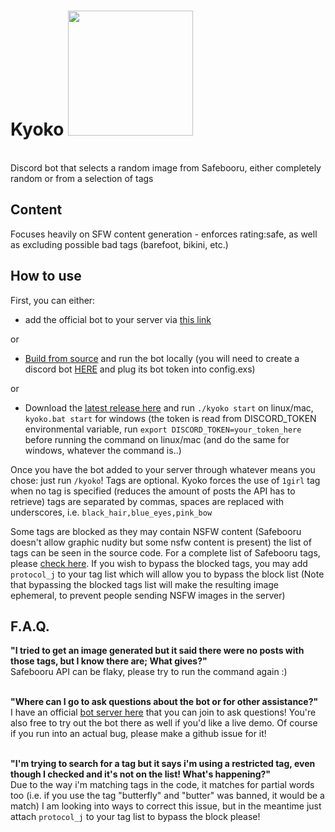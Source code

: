 
# Kyoko <img src="https://github.com/xenanthropy/kyoko/assets/3527107/67ef2569-981e-4dcb-891b-4aea44f9089b" width="200" height="200">
<br>
Discord bot that selects a random image from Safebooru, either completely random or from a selection of tags



## Content
Focuses heavily on SFW content generation - enforces rating:safe, as well as excluding possible bad tags (barefoot, bikini, etc.)

## How to use
First, you can either:
* add the official bot to your server via [this link](https://discord.com/oauth2/authorize?client_id=1254484776564293743)<br>

or
* [Build from source](INSTALL.md) and run the bot locally (you will need to create a discord bot [HERE](https://discord.com/developers/applications) and plug its bot token into config.exs)<br>

or
* Download the [latest release here](https://github.com/xenanthropy/kyoko/releases) and run `./kyoko start` on linux/mac, `kyoko.bat start` for windows (the token is read from DISCORD_TOKEN environmental variable, run `export DISCORD_TOKEN=your_token_here` before running the command on linux/mac (and do the same for windows, whatever the command is..)

Once you have the bot added to your server through whatever means you chose: just run `/kyoko`! Tags are optional. Kyoko forces the use of `1girl` tag when no tag is specified (reduces the amount of posts the API has to retrieve) tags are separated by commas, spaces are replaced with underscores, i.e. `black_hair,blue_eyes,pink_bow`

Some tags are blocked as they may contain NSFW content (Safebooru doesn't allow graphic nudity but some nsfw content is present) the list of tags can be seen in the source code.
For a complete list of Safebooru tags, please [check here](https://safebooru.org/index.php?page=tags&s=list). If you wish to bypass the blocked tags, you may add `protocol_j` to your tag list which will allow you to bypass the block list (Note that bypassing the blocked tags list will make the resulting image ephemeral, to prevent people sending NSFW images in the server)

## F.A.Q.
__"I tried to get an image generated but it said there were no posts with those tags, but I know there are; What gives?"__<br>
Safebooru API can be flaky, please try to run the command again :)<br><br>

__"Where can I go to ask questions about the bot or for other assistance?"__<br>
I have an official [bot server here](https://discord.gg/3nXwVSmK) that you can join to ask questions! You're also free to try out the bot there as well if you'd like a live demo. Of course if you run into an actual bug, please make a github issue for it!<br><br>

__"I'm trying to search for a tag but it says i'm using a restricted tag, even though I checked and it's not on the list! What's happening?"__<br>
Due to the way i'm matching tags in the code, it matches for partial words too (i.e. if you use the tag "butterfly" and "butter" was banned, it would be a match) I am looking into ways to correct this issue, but in the meantime just attach `protocol_j` to your tag list to bypass the block please!

